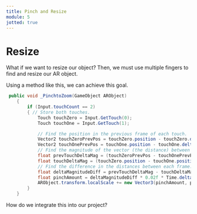 ```yaml
---
title: Pinch and Resize
module: 5
jotted: true
---
```


# Resize

What if we want to resize our object?  Then, we must use multiple fingers to find and resize our AR object.

Using a method like this, we can achieve this goal.

```csharp
 public void _PinchtoZoom(GameObject ARObject)
    {
        if (Input.touchCount == 2)
        { // Store both touches. 
            Touch touchZero = Input.GetTouch(0); 
            Touch touchOne = Input.GetTouch(1);

            // Find the position in the previous frame of each touch.
            Vector2 touchZeroPrevPos = touchZero.position - touchZero.deltaPosition;
            Vector2 touchOnePrevPos = touchOne.position - touchOne.deltaPosition;
            // Find the magnitude of the vector (the distance) between the touches in each frame.
            float prevTouchDeltaMag = (touchZeroPrevPos - touchOnePrevPos).magnitude;
            float touchDeltaMag = (touchZero.position - touchOne.position).magnitude;
            // Find the difference in the distances between each frame.
            float deltaMagnitudeDiff = prevTouchDeltaMag - touchDeltaMag;
            float pinchAmount = deltaMagnitudeDiff * 0.02f * Time.deltaTime;
            ARObject.transform.localScale += new Vector3(pinchAmount, pinchAmount, pinchAmount);
        }
    }

```

How do we integrate this into our project?

